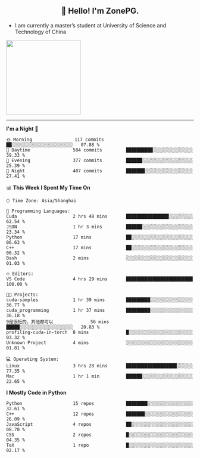 <h2 align="center">👋 Hello! I'm ZonePG.</h2>

- I am currently a master’s student at University of Science and Technology of China

<img height=200 align="center" src="https://github-readme-stats.vercel.app/api?username=zonepg" />

-------

<!--START_SECTION:waka-->
**I'm a Night 🦉** 

```text
🌞 Morning                117 commits         ██░░░░░░░░░░░░░░░░░░░░░░░   07.88 % 
🌆 Daytime                584 commits         ██████████░░░░░░░░░░░░░░░   39.33 % 
🌃 Evening                377 commits         ██████░░░░░░░░░░░░░░░░░░░   25.39 % 
🌙 Night                  407 commits         ███████░░░░░░░░░░░░░░░░░░   27.41 % 
```


📊 **This Week I Spent My Time On** 

```text
🕑︎ Time Zone: Asia/Shanghai

💬 Programming Languages: 
Cuda                     2 hrs 48 mins       ████████████████░░░░░░░░░   62.54 % 
JSON                     1 hr 3 mins         ██████░░░░░░░░░░░░░░░░░░░   23.34 % 
Python                   17 mins             ██░░░░░░░░░░░░░░░░░░░░░░░   06.63 % 
C++                      17 mins             ██░░░░░░░░░░░░░░░░░░░░░░░   06.32 % 
Bash                     2 mins              ░░░░░░░░░░░░░░░░░░░░░░░░░   01.03 % 

🔥 Editors: 
VS Code                  4 hrs 29 mins       █████████████████████████   100.00 % 

🐱‍💻 Projects: 
cuda-samples             1 hr 39 mins        █████████░░░░░░░░░░░░░░░░   36.77 % 
cuda_programming         1 hr 37 mins        █████████░░░░░░░░░░░░░░░░   36.18 % 
9是很短的，其他都可以              56 mins             █████░░░░░░░░░░░░░░░░░░░░   20.83 % 
profiling-cuda-in-torch  8 mins              █░░░░░░░░░░░░░░░░░░░░░░░░   03.32 % 
Unknown Project          4 mins              ░░░░░░░░░░░░░░░░░░░░░░░░░   01.81 % 

💻 Operating System: 
Linux                    3 hrs 28 mins       ███████████████████░░░░░░   77.35 % 
Mac                      1 hr 1 min          ██████░░░░░░░░░░░░░░░░░░░   22.65 % 
```

**I Mostly Code in Python** 

```text
Python                   15 repos            ████████░░░░░░░░░░░░░░░░░   32.61 % 
C++                      12 repos            ███████░░░░░░░░░░░░░░░░░░   26.09 % 
JavaScript               4 repos             ██░░░░░░░░░░░░░░░░░░░░░░░   08.70 % 
CSS                      2 repos             █░░░░░░░░░░░░░░░░░░░░░░░░   04.35 % 
TeX                      1 repo              █░░░░░░░░░░░░░░░░░░░░░░░░   02.17 % 
```




<!--END_SECTION:waka-->
